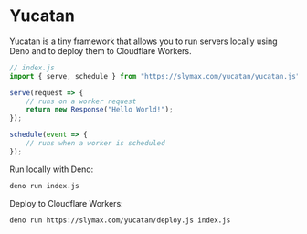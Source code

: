# Yucatan

Yucatan is a tiny framework that allows you to run servers locally using Deno and to deploy them to Cloudflare Workers.

```js
// index.js
import { serve, schedule } from "https://slymax.com/yucatan/yucatan.js";

serve(request => {
    // runs on a worker request
    return new Response("Hello World!");
});

schedule(event => {
    // runs when a worker is scheduled
});
```

Run locally with Deno:

```sh
deno run index.js
```

Deploy to Cloudflare Workers:

```sh
deno run https://slymax.com/yucatan/deploy.js index.js
```

